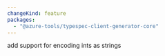 ```yaml
---
changeKind: feature
packages:
  - "@azure-tools/typespec-client-generator-core"
---
```


add support for encoding ints as strings
